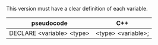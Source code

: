 This version must have a clear definition of each variable. 


| pseudocode | C++ |
| ------------ | ---- |
| DECLARE \<variable> \<type> | \<type> \<variable>;  |

